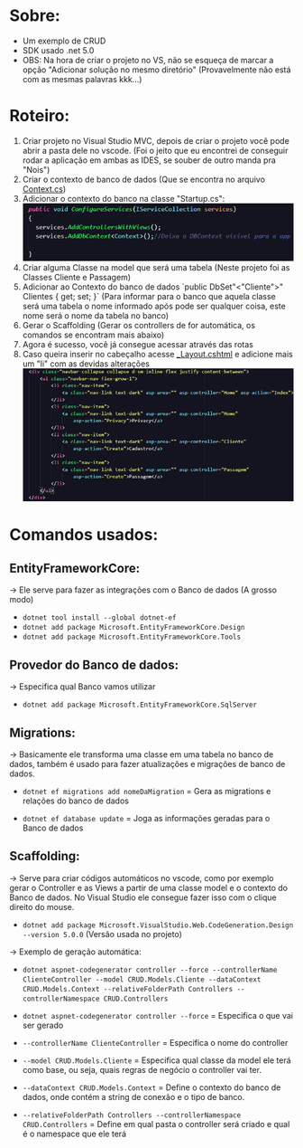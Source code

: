 # Sobre:
  - Um exemplo de CRUD
  - SDK usado .net 5.0
  - OBS:  Na hora de criar o projeto no VS, não se esqueça de marcar a opção "Adicionar solução no mesmo diretório" (Provavelmente não está com as mesmas palavras kkk...)

# Roteiro:
  <ol>
    <li>Criar projeto no Visual Studio MVC, depois de criar o projeto você pode abrir a pasta dele no vscode. (Foi o jeito que eu encontrei de conseguir rodar a aplicação em ambas as IDES, se souber de outro manda pra "Nois")</li>
    <li>Criar o contexto de banco de dados (Que se encontra no arquivo <a href="./Models/Context.cs">Context.cs</a>)</li>
    <li>Adicionar o contexto do banco na classe "Startup.cs":
      <img src="Imagens/Startup-context.png">
     </li>
     <li>Criar alguma Classe na model que será uma tabela (Neste projeto foi as Classes Cliente e Passagem)</li>
     <li>Adicionar ao Contexto do banco de dados `public DbSet"<"Cliente">" Clientes { get; set; }` (Para informar para o banco que aquela classe será uma tabela o nome informado após <Cliente> pode ser qualquer coisa, este nome será o nome da tabela no banco)</li>
     <li>Gerar o Scaffolding (Gerar os controllers de for automática, os comandos se encontram mais abaixo)</li>
     <li>Agora é sucesso, você já consegue acessar através das rotas</li>
     <li>Caso queira inserir no cabeçalho acesse <a href="./Views/Shared/_Layout.cshtml">_Layout.cshtml</a> e adicione mais um "li" com as devidas alterações</li>
    <img src="Imagens/_Layout.png">
  </ol>

# Comandos usados:

  ## EntityFrameworkCore:
  -> Ele serve para fazer as integrações com o Banco de dados (A grosso modo)

  - `dotnet tool install --global dotnet-ef`
  - `dotnet add package Microsoft.EntityFrameworkCore.Design`
  - `dotnet add package Microsoft.EntityFrameworkCore.Tools`

  ## Provedor do Banco de dados:
  -> Especifica qual Banco vamos utilizar

  - `dotnet add package Microsoft.EntityFrameworkCore.SqlServer`
  
  ## Migrations:
  -> Basicamente ele transforma uma classe em uma tabela no banco de dados, também é usado para fazer atualizações e migrações de banco de dados.

  - `dotnet ef migrations add nomeDaMigration` = Gera as migrations e relações do banco de dados

  - `dotnet ef database update` = Joga as informações geradas para o Banco de dados


  ## Scaffolding:
  -> Serve para criar códigos automáticos no vscode, como por exemplo gerar o Controller e as Views a partir de uma classe model e o contexto do Banco de dados. No Visual Studio ele consegue fazer isso com o clique direito do mouse.

  - `dotnet add package Microsoft.VisualStudio.Web.CodeGeneration.Design --version 5.0.0` (Versão usada no projeto)

  -> Exemplo de geração automática:
  - `dotnet aspnet-codegenerator controller --force --controllerName ClienteController --model CRUD.Models.Cliente --dataContext CRUD.Models.Context --relativeFolderPath Controllers --controllerNamespace CRUD.Controllers `
  
  - `dotnet aspnet-codegenerator controller --force` = Especifica o que vai ser gerado
  - `--controllerName ClienteController` = Especifica o nome do controller  
  - `--model CRUD.Models.Cliente` = Especifica qual classe da model ele terá como base, ou seja, quais regras de negócio o controller vai ter.
  - `--dataContext CRUD.Models.Context` = Define o contexto do banco de dados, onde contém a string de conexão e o tipo de banco. 
  - `--relativeFolderPath Controllers --controllerNamespace CRUD.Controllers` = Define em qual pasta o controller será criado e qual é o namespace que ele terá 
